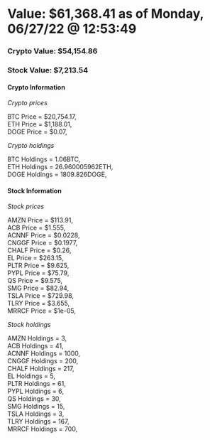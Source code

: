 # Value: $61,368.41 as of Monday, 06/27/22 @ 12:53:49 

### Crypto Value: $54,154.86

### Stock Value: $7,213.54

#### Crypto Information 
*Crypto prices* 

BTC Price = $20,754.17,  
ETH Price = $1,188.01,  
DOGE Price = $0.07,  


*Crypto holdings* 

BTC Holdings = 1.06BTC,  
ETH Holdings = 26.960005962ETH,  
DOGE Holdings = 1809.826DOGE,  


#### Stock Information 

*Stock prices* 

AMZN Price = $113.91,  
ACB Price = $1.555,  
ACNNF Price = $0.0228,  
CNGGF Price = $0.1977,  
CHALF Price = $0.26,  
EL Price = $263.15,  
PLTR Price = $9.625,  
PYPL Price = $75.79,  
QS Price = $9.575,  
SMG Price = $82.94,  
TSLA Price = $729.98,  
TLRY Price = $3.655,  
MRRCF Price = $1e-05,  


*Stock holdings* 

AMZN Holdings = 3,  
ACB Holdings = 41,  
ACNNF Holdings = 1000,  
CNGGF Holdings = 200,  
CHALF Holdings = 217,  
EL Holdings = 5,  
PLTR Holdings = 61,  
PYPL Holdings = 6,  
QS Holdings = 30,  
SMG Holdings = 15,  
TSLA Holdings = 3,  
TLRY Holdings = 167,  
MRRCF Holdings = 700,  


